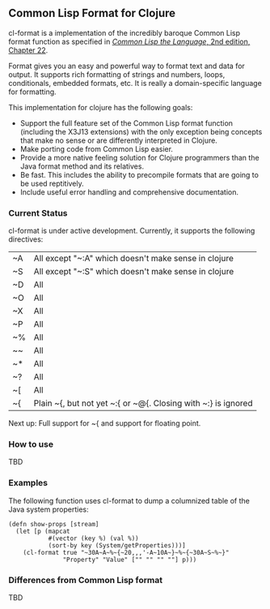 ## Common Lisp Format for Clojure ##

cl-format is a implementation of the incredibly baroque Common Lisp format function as specified 
in [*Common Lisp the Language*, 2nd edition, Chapter 22](http://www.cs.cmu.edu/afs/cs.cmu.edu/project/ai-repository/ai/html/cltl/clm/node200.html#SECTION002633000000000000000).

Format gives you an easy and powerful way to format text and data for output. It supports rich 
formatting of strings and numbers, loops, conditionals, embedded formats, etc. It is really a 
domain-specific language for formatting.

This implementation for clojure has the following goals:

* Support the full feature set of the Common Lisp format function (including
the X3J13 extensions) with the only exception 
being concepts that make no sense or are differently interpreted in Clojure.
* Make porting code from Common Lisp easier.
* Provide a more native feeling solution for Clojure programmers than the Java format method and
its relatives.
* Be fast. This includes the ability to precompile formats that are going to be used reptitively.
* Include useful error handling and comprehensive documentation.

### Current Status ###

cl-format is under active development. Currently, it supports the following directives:

<table>
<tr><td>~A</td><td>All except "~:A" which doesn't make sense in clojure</td></tr>
<tr><td>~S</td><td>All except "~:S" which doesn't make sense in clojure</td></tr>
<tr><td>~D</td><td>All</td></tr>
<tr><td>~O</td><td>All</td></tr>
<tr><td>~X</td><td>All</td></tr>
<tr><td>~P</td><td>All</td></tr>
<tr><td>~%</td><td>All</td></tr>
<tr><td>~~</td><td>All</td></tr>
<tr><td>~*</td><td>All</td></tr>
<tr><td>~?</td><td>All</td></tr>
<tr><td>~[</td><td>All</td></tr>
<tr><td>~{</td><td>Plain ~{, but not yet ~:{ or ~@{. Closing with ~:} is ignored</td></tr>
</table>

Next up: Full support for ~{ and support for floating point.
### How to use ###

TBD

### Examples ###

The following function uses cl-format to dump a columnized table of the Java system properties:

    (defn show-props [stream]
      (let [p (mapcat 
    	       #(vector (key %) (val %)) 
    	       (sort-by key (System/getProperties)))]
        (cl-format true "~30A~A~%~{~20,,,'-A~10A~}~%~{~30A~S~%~}" 
    	           "Property" "Value" ["" "" "" ""] p)))
    

### Differences from Common Lisp format ###

TBD
